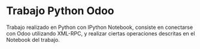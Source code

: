 # Trabajo Python Odoo
Trabajo realizado en Python con IPython Notebook, consiste en conectarse con Odoo utilizando XML-RPC, y realizar ciertas operaciones descritas en el Notebook del trabajo.
